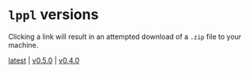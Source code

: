 # `lppl` versions

Clicking a link will result in an attempted download of a `.zip` file to your machine.

[latest](./lppl-vlatest.zip) | [v0.5.0](./lppl-v0.5.0.zip) | [v0.4.0](./lppl-v0.4.0.zip)